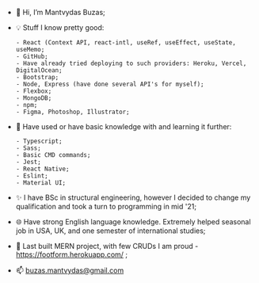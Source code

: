 - 👋 Hi, I’m Mantvydas Buzas; 

- 💡 Stuff I know pretty good:

      - React (Context API, react-intl, useRef, useEffect, useState, useMemo;
      - GitHub;
      - Have already tried deploying to such providers: Heroku, Vercel, DigitalOcean;
      - Bootstrap;
      - Node, Express (have done several API's for myself);
      - Flexbox;
      - MongoDB;
      - npm;
      - Figma, Photoshop, Illustrator;
      
- 🌱 Have used or have basic knowledge with and learning it further:

      - Typescript;
      - Sass;
      - Basic CMD commands;
      - Jest;
      - React Native;
      - Eslint;
      - Material UI;
      
- ✨ I have BSc in structural engineering, however I decided to change my qualification and took a turn to programming in mid '21;

- 🌐 Have strong English language knowledge. Extremely helped seasonal job in USA, UK, and one semester of international studies;

- 🎉 Last built MERN project, with few CRUDs I am proud - https://footform.herokuapp.com/ ;

- 📫 buzas.mantvydas@gmail.com
